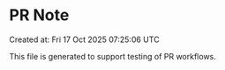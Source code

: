 # PR Note

Created at: Fri 17 Oct 2025 07:25:06 UTC

This file is generated to support testing of PR workflows.
